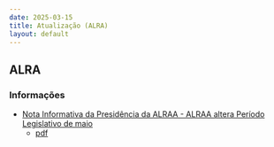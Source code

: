 ```yaml
---
date: 2025-03-15
title: Atualização (ALRA)
layout: default
---
```

## ALRA

### Informações

* [Nota Informativa da Presidência da ALRAA - ALRAA altera Período Legislativo de maio](http://base.alra.pt:82/4DACTION/w_pesquisa_registo/8/21359)
  * [pdf](http://base.alra.pt:82/Doc_Noticias/NI21359.pdf)
